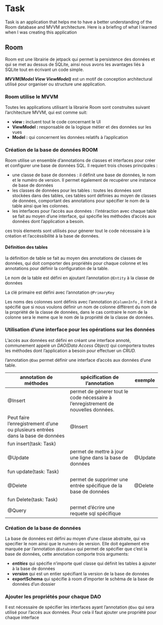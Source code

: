 # Task

Task is an application that helps me to have a better understanding of the Room database and MVVM architecture. Here is a briefing of what I learned when I was creating this application

## Room

Room est une librairie de jetpack qui permet la persistence des données et qui se met au dessus de SQLite, ainsi nous avons les avantages liés à SQLite tout en écrivant un code simple.

***************MVVM(Model View ViewModel)*************** est un motif de conception architectural utilisé pour organiser ou structure une application.

### Room utilise le MVVM

Toutes les applications utilisant la librairie Room sont construites suivant l’architecture MVVM, qui est comme suit: 

- ************view :************ incluent tout le code concernant le UI
- **********************ViewModel :********************** responsable de la logique métier et des données sur les vues
- ****************Model :**************** qui concernent les données relatifs à l’application

### Création de la base de données ROOM

Room utilise un ensemble d’annotations de classes et interfaces pour créer et configurer une base de données SQL. Il requiert trois choses principales :

- une classe de base de données : il définit une base de données, le nom et le numéro de version. Il permet également de recupérer une instance de base de données
- les classes de données pour les tables : toutes les données sont stockées dans des tables, ces tables sont définies au moyen de classes de données, comportant des annotations pour spécifier le nom de la table ainsi que les colonnes.
- les interfaces pour l’accès aux données : l’intéraction avec chaque table se fait au moyen d’une interface, qui spécifie les méthodes d’accès aux données dont l’application a besoin.

ces trois élements sont utilisés pour génerer tout le code nécessaire à la création et l’accèssibilité à la base de données.

#### Définition des tables

la définition de table se fait au moyen des annotations de classes de données, qui doit comporter des propriétés pour chaque colonne et les annotations pour définir la configuration de la table.

Le nom de la table est défini en ajoutant l’annotation `@Entity` à la classe de données 

La clé primaire est défini avec l’annotation `@PrimaryKey` 

Les noms des colonnes sont définis avec l’annotation `@ColumnInfo` , il n’est à spécifié que si nous voulons définir un nom de colonne différent du nom de la propriété de la classe de données, dans le cas contraire le nom de la colonne sera le meme que le nom de la propriété de la classe de données.

### Utilisation d’une interface pour les opérations sur les données

L’accès aux données est défini en créant une interface annoté, communement appelé un *DAO(Data Access Object)* qui comportera toutes les méthodes dont l’application a besoin pour effectuer un *CRUD.*

l’annotation `@Dao` permet définir une interface d’accès aux données d’une table.

| annotation de méthodes | spécification de l’annotation | exemple  |
| --- | --- | --- |
| @Insert | permet de génerer tout le code nécessaire à l’enregistrement de nouvelles données.
Peut faire l’enregistrement d’une ou plusieurs entrées dans la base de données | @Insert
fun insert(task: Task) |
| @Update | permet de mettre à jour une ligne dans la base de données | @Update
fun update(task: Task) |
| @Delete | permet de supprimer une entrée spécifique de la base de données | @Delete
fun Delete(task: Task) |
| @Query | permet d’écrire une requete sql spécifique  |  |

### Création de la base de données

La base de données est défini au moyen d’une classe abstraite, qui va specifier le nom ainsi que le numéro de version. Elle doit également etre marquée par l’annotation `@Database` qui permet de spécifier que c’est la base de données, cette annotation comporte trois arguments:

- ***************entities*************** qui spécifie n’importe quel classe qui définit les tables à ajouter à la base de données
- *********************version********************* qui est un entier spécifiant la version de la base de données
- ************************************exportSchema************************************ qui spécifie à room d’importer le schéma de la base de données d’un dossier

### Ajouter les propriétés pour chaque DAO

Il est nécessaire de spécifier les interfaces ayant l’annotation `@Dao` qui sera utilisé pour l’accès aux données. Pour cela il faut ajouter une propriété pour chaque interface
